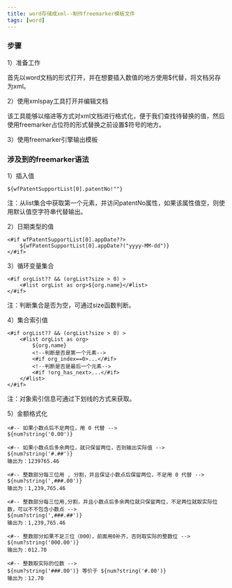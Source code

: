 ```yaml
---
title: word存储成xml--制作freemarker模板文件
tags: [word]
---
```


### 步骤

1）准备工作

首先以word文档的形式打开，并在想要插入数值的地方使用$代替，将文档另存为xml。

2）使用xmlspay工具打开并编辑文档

该工具能够以缩进等方式对xml文档进行格式化，便于我们查找待替换的值，然后使用freemarker占位符的形式替换之前设置$符号的地方。

3）使用freemarker引擎输出模板

### 涉及到的freemarker语法

1）插入值

```
${wfPatentSupportList[0].patentNo!""}
```

注：从list集合中获取第一个元素，并访问patentNo属性，如果该属性值空，则使用默认值空字符串代替输出。

2）日期类型的值

```
<#if wfPatentSupportList[0].appDate??>
    ${wfPatentSupportList[0].appDate?("yyyy-MM-dd")}
</#if>
```

3）循环变量集合

```
<#if orgList?? && (orgList?size > 0) >
    <#list orgList as org>${org.name}</#list>
</#if>
```

注：判断集合是否为空，可通过size函数判断。

4）集合索引值

```
<#if orgList?? && (orgList?size > 0) >
    <#list orgList as org>
        ${org.name}
        <!--判断是否是第一个元素-->
        <#if org_index==0>...</#if>
        <!--判断是否是最后一个元素-->
        <#if !org_has_next>...</#if>
    </#list>
</#if>
```

注：对象索引信息可通过下划线的方式来获取。

5）金额格式化

```
<#-- 如果小数点后不足两位，用 0 代替 -->
${num?string('0.00')}

<#-- 如果小数点后多余两位，就只保留两位，否则输出实际值 -->
${num?string('#.##')}
输出为：1239765.46

<#-- 整数部分每三位用 , 分割，并且保证小数点后保留两位，不足用 0 代替 -->
${num?string(',###.00')}
输出为：1,239,765.46

<#-- 整数部分每三位用,分割，并且小数点后多余两位就只保留两位，不足两位就取实际位数，可以不不包含小数点 -->
${num?string(',###.##')}
输出为：1,239,765.46

<#-- 整数部分如果不足三位（000），前面用0补齐，否则取实际的整数位 -->
${num?string('000.00')}
输出为：012.70

<#-- 整数取实际的位数 -->
${num?string('###.00')} 等价于 ${num?string('#.00')}
输出为：12.70
```